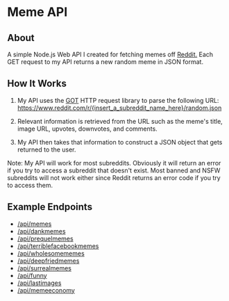 # Meme API

## About
A simple Node.js Web API I created for fetching memes off [Reddit.](Reddit.com/r/memes) Each GET request to my API returns a new random meme in JSON format.

## How It Works
1. My API uses the [GOT](https://www.npmjs.com/package/got) HTTP request library to parse the following URL: https://www.reddit.com/r/{insert_a_subreddit_name_here}/random.json

2. Relevant information is retrieved from the URL such as the meme's title, image URL, upvotes, downvotes, and comments.

3. My API then takes that information to construct a JSON object that gets returned to the user.

Note: My API will work for most subreddits. Obviously it will return an error if you try to access a subreddit that doesn't exist.
Most banned and NSFW subreddits will not work either since Reddit returns an error code if you try to access them.

## Example Endpoints
* [/api/memes](https://meme-api-node-js.herokuapp.com/api/memes)
* [/api/dankmemes](https://meme-api-node-js.herokuapp.com/api/dankmemes)
* [/api/prequelmemes](https://meme-api-node-js.herokuapp.com/api/prequelmemes)
* [/api/terriblefacebookmemes](https://meme-api-node-js.herokuapp.com/api/terriblefacebookmemes)
* [/api/wholesomememes](https://meme-api-node-js.herokuapp.com/api/wholesomememes)
* [/api/deepfriedmemes](https://meme-api-node-js.herokuapp.com/api/deepfriedmemes)
* [/api/surrealmemes](https://meme-api-node-js.herokuapp.com/api/surrealmemes)
* [/api/funny](https://meme-api-node-js.herokuapp.com/api/funny)
* [/api/lastimages](https://meme-api-node-js.herokuapp.com/api/lastimages)
* [/api/memeeconomy](https://meme-api-node-js.herokuapp.com/api/memeeconomy)